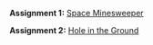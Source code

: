 **Assignment 1:** [Space Minesweeper](https://github.com/CS-4388-Fall-2024/Assignments/blob/main/Assignment-1/README.md)

**Assignment 2:** [Hole in the Ground](https://github.com/CS-4388-Fall-2024/Assignments/blob/main/Assignment-2/README.md)

